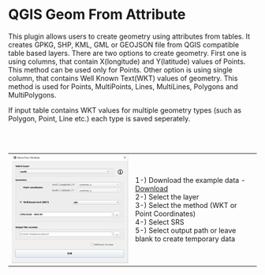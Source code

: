 # QGIS Geom From Attribute

This plugin allows users to create geometry using attributes from tables. It creates GPKG, SHP, KML, GML or GEOJSON file from QGIS compatible table based layers. There are two options to create geometry. First one is using columns, that contain X(longitude) and Y(latitude) values of Points. This method can be used only for Points. Other option is using single column, that contains Well Known Text(WKT) values of geometry. This method is used for Points, MultiPoints, Lines, MultiLines, Polygons and MultiPolygons.

If input table contains WKT values for multiple geometry types (such as Polygon, Point, Line etc.) each type is saved seperately.

<br/>
<br/>

<table border="0">
  <tr>
    <td><img width="500" src="./images/img.png"></td>
    <td>
      1-) Download the example data - <a href="./sample_data"/>Download<a><br/>
      2-) Select the layer<br/>
      3-) Select the method (WKT or Point Coordinates)<br/>
      4-) Select SRS <br/>
      5-) Select output path or leave blank to create temporary data<br/>
    </td>
  </tr>
</table>

